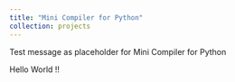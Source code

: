 ```yaml
---
title: "Mini Compiler for Python"
collection: projects
---
```


Test message as placeholder for Mini Compiler for Python

Hello World !!